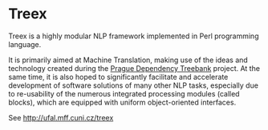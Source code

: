 # Treex

Treex is a highly modular NLP framework implemented in Perl programming language.

It is primarily aimed at Machine Translation, making use of the ideas and technology
created during the [Prague Dependency Treebank](http://ufal.mff.cuni.cz/pdt2.0/) project.
At the same time, it is also hoped to significantly facilitate and accelerate development
of software solutions of many other NLP tasks, especially due to re-usability of the numerous
integrated processing modules (called blocks), which are equipped with uniform object-oriented interfaces.

See
http://ufal.mff.cuni.cz/treex
